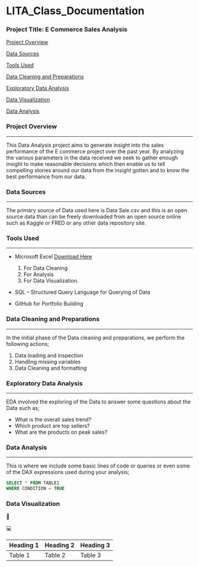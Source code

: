 # LITA_Class_Documentation

### Project Title: E Commerce Sales Analysis

 [Project Overview](#project-overview)
 
 [Data Sources](#data-sources)
 
 [Tools Used](#tools-used)
 
 [Data Cleaning and Preparations](#data-cleaning-and-preparations)

 [Exploratory Data Analysis](#exploratory-data-analysis)

 [Data Visualization](#data-visualization)

[Data Analysis](#data-analysis)
 
### Project Overview
---
This Data Analysis project aims to generate insight into the sales performance of the E commerce project over the past year. By analyzing the various parameters in the data received we seek to gather enough insight to make reasonable decisions which then enable us to tell compelling stories around our data from the insight gotten and to know the best performance from our data.

### Data Sources
---
The primary source of Data used here is Data Sale.csv and this is an open source data than can be freely downloaded from an open source online such as Kaggle or FRED or any other data repository site. 

### Tools Used
---
- Microsoft Excel 	[Download Here](https://www.microsoft.com)
  1. For Data Cleaning
  2. For Analysis
  3. For Data Visualization.
   
- SQL – Structured Query Language for Querying of Data
- GitHub for Portfolio Building

### Data Cleaning and Preparations
---
In the initial phase of the Data cleaning and preparations, we perform the following actions;
  1.	Data loading and inspection
  2.	Handling missing variables 
  3.	Data Cleaning and formatting

### Exploratory Data Analysis
---
EDA involved the exploring of the Data to answer some questions about the Data such as;
-	What is the overall sales trend?
-	Which product are top sellers?
-	What are the products on peak sales? 

### Data Analysis
---
This is where we include some basic lines of code or queries or even some of the DAX expressions used during your analysis;

```SQL
SELECT * FROM TABLE1
WHERE CONDITION = TRUE
```

### Data Visualization



🥇

💻


|Heading 1|Heading 2|Heading 3|
|---------|---------|---------|
|Table 1|Table 2|Table 3|

